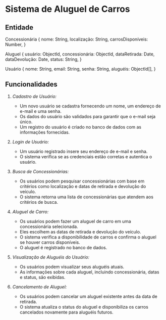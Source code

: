 # Sistema de Aluguel de Carros

## Entidade

Concessionária {
  nome: String,
  localização: String,
  carrosDisponíveis: Number,
}

Aluguel {
  usuário: ObjectId,
  concessionária: ObjectId,
  dataRetirada: Date,
  dataDevolução: Date,
  status: String,
}

Usuário {
  nome: String,
  email: String,
  senha: String,
  aluguéis: ObjectId[],
}

## Funcionalidades

1. *Cadastro de Usuário:*
   - Um novo usuário se cadastra fornecendo um nome, um endereço de e-mail e uma senha.
   - Os dados do usuário são validados para garantir que o e-mail seja único.
   - Um registro do usuário é criado no banco de dados com as informações fornecidas.

2. *Login de Usuário:*
   - Um usuário registrado insere seu endereço de e-mail e senha.
   - O sistema verifica se as credenciais estão corretas e autentica o usuário.

3. *Busca de Concessionárias:*
   - Os usuários podem pesquisar concessionárias com base em critérios como localização e datas de retirada e devolução do veículo.
   - O sistema retorna uma lista de concessionárias que atendem aos critérios de busca.

4. *Aluguel de Carro:*
   - Os usuários podem fazer um aluguel de carro em uma concessionária selecionada.
   - Eles escolhem as datas de retirada e devolução do veículo.
   - O sistema verifica a disponibilidade de carros e confirma o aluguel se houver carros disponíveis.
   - O aluguel é registrado no banco de dados.

5. *Visualização de Aluguéis do Usuário:*
   - Os usuários podem visualizar seus aluguéis atuais.
   - As informações sobre cada aluguel, incluindo concessionária, datas e status, são exibidas.

6. *Cancelamento de Aluguel:*
   - Os usuários podem cancelar um aluguel existente antes da data de retirada.
   - O sistema atualiza o status do aluguel e disponibiliza os carros cancelados novamente para aluguéis futuros.